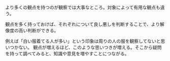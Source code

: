 より多くの観点を持つのが観察では大事なところ。対象によって有用な観点も違う。

観点を多く持っておけば、それぞれについて良し悪しを判断することで、より解像度の高い判断ができる。

例えば「白い服着てる人が多い」という印象は周りの人の服を観察してないと思いつかない。
観点が増えるほど、このような思いつきが増える。そこから疑問を持って調べてみると、知識や意見を増やすことにつながる。
